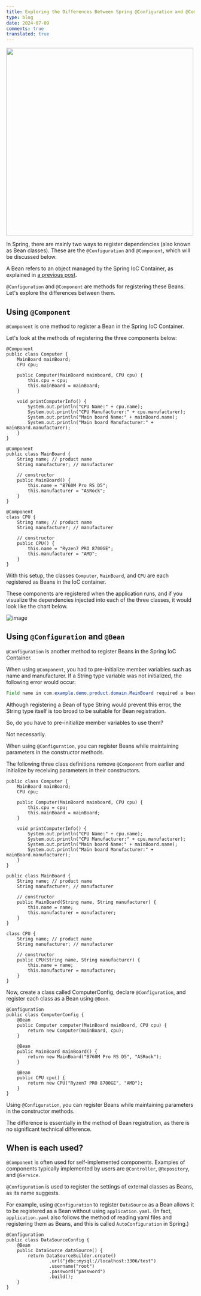 ```yaml
---
title: Exploring the Differences Between Spring @Configuration and @Component Annotations
type: blog
date: 2024-07-09
comments: true
translated: true
---
```

<img src="/images/spring/spring-configuration-vs-component-1720537043936.png" width="500"/>

In Spring, there are mainly two ways to register dependencies (also known as Bean classes). These are the `@Configuration` and `@Component`, which will be discussed below.

A Bean refers to an object managed by the Spring IoC Container, as explained in [a previous post](/blog/spring/spring-bean/).

`@Configuration` and `@Component` are methods for registering these Beans. Let's explore the differences between them.

## Using `@Component`
`@Component` is one method to register a Bean in the Spring IoC Container.

Let's look at the methods of registering the three components below:
```java{filename=Computer.java}
@Component
public class Computer {
    MainBoard mainBoard;
    CPU cpu;

    public Computer(MainBoard mainboard, CPU cpu) {
        this.cpu = cpu;
        this.mainBoard = mainBoard;
    }

    void printComputerInfo() {
        System.out.println("CPU Name:" + cpu.name);
        System.out.println("CPU Manufacturer:" + cpu.manufacturer);
        System.out.println("Main board Name:" + mainBoard.name);
        System.out.println("Main board Manufacturer:" + mainBoard.manufacturer);
    }
}
```

```java{filename=MainBoard.java}
@Component
public class MainBoard {
    String name; // product name
    String manufacturer; // manufacturer

    // constructor
    public MainBoard() {
        this.name = "B760M Pro RS D5";
        this.manufacturer = "ASRock";
    }
}
```

```java{filename=CPU.java}
@Component
class CPU {
    String name; // product name
    String manufacturer; // manufacturer

    // constructor
    public CPU() {
        this.name = "Ryzen7 PRO 8700GE";
        this.manufacturer = "AMD";
    }
}
```

With this setup, the classes `Computer`, `MainBoard`, and `CPU` are each registered as Beans in the IoC container.

These components are registered when the application runs, and if you visualize the dependencies injected into each of the three classes, it would look like the chart below.

![image](/images/spring/spring-configuration-vs-component-1720536036710.png)

## Using `@Configuration` and `@Bean`
`@Configuration` is another method to register Beans in the Spring IoC Container.

When using `@Component`, you had to pre-initialize member variables such as name and manufacturer. If a String type variable was not initialized, the following error would occur:

```java
Field name in com.example.demo.product.domain.MainBoard required a bean of type 'java.lang.String' that could not be found.
```

Although registering a Bean of type String would prevent this error, the String type itself is too broad to be suitable for Bean registration.

So, do you have to pre-initialize member variables to use them?

Not necessarily.

When using `@Configuration`, you can register Beans while maintaining parameters in the constructor methods.

The following three class definitions remove `@Component` from earlier and initialize by receiving parameters in their constructors.

```java{filename=Computer.java}
public class Computer {
    MainBoard mainBoard;
    CPU cpu;

    public Computer(MainBoard mainboard, CPU cpu) {
        this.cpu = cpu;
        this.mainBoard = mainBoard;
    }

    void printComputerInfo() {
        System.out.println("CPU Name:" + cpu.name);
        System.out.println("CPU Manufacturer:" + cpu.manufacturer);
        System.out.println("Main board Name:" + mainBoard.name);
        System.out.println("Main board Manufacturer:" + mainBoard.manufacturer);
    }
}
```

```java{filename=MainBoard.java}
public class MainBoard {
    String name; // product name
    String manufacturer; // manufacturer

    // constructor
    public MainBoard(String name, String manufacturer) {
        this.name = name;
        this.manufacturer = manufacturer;
    }
}
```

```java{filename=CPU.java}
class CPU {
    String name; // product name
    String manufacturer; // manufacturer

    // constructor
    public CPU(String name, String manufacturer) {
        this.name = name;
        this.manufacturer = manufacturer;
    }
}
```

Now, create a class called ComputerConfig, declare `@Configuration`, and register each class as a Bean using `@Bean`.

```java{filename=ComputerConfig.java}
@Configuration
public class ComputerConfig {
    @Bean
    public Computer computer(MainBoard mainBoard, CPU cpu) {
        return new Computer(mainBoard, cpu);
    }

    @Bean
    public MainBoard mainBoard() {
        return new MainBoard("B760M Pro RS D5", "ASRock");
    }

    @Bean
    public CPU cpu() {
        return new CPU("Ryzen7 PRO 8700GE", "AMD");
    }
}
```

Using `@Configuration`, you can register Beans while maintaining parameters in the constructor methods.

The difference is essentially in the method of Bean registration, as there is no significant technical difference.

## When is each used?
`@Component` is often used for self-implemented components. Examples of components typically implemented by users are `@Controller`, `@Repository`, and `@Service`.

`@Configuration` is used to register the settings of external classes as Beans, as its name suggests.

For example, using `@Configuration` to register `DataSource` as a Bean allows it to be registered as a Bean without using `application.yaml`. (In fact, `application.yaml` also follows the method of reading yaml files and registering them as Beans, and this is called `AutoConfiguration` in Spring.)

```java{filename=DataSourceConfig.java}
@Configuration
public class DataSourceConfig {
    @Bean
    public DataSource dataSource() {
        return DataSourceBuilder.create()
                .url("jdbc:mysql://localhost:3306/test")
                .username("root")
                .password("password")
                .build();
    }
}
